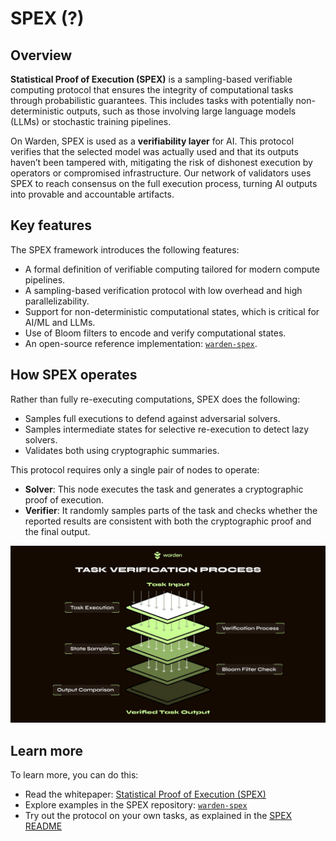 ﻿---
sidebar_position: 6
---

# SPEX (?)

## Overview

**Statistical Proof of Execution (SPEX)** is a sampling-based verifiable computing protocol that ensures the integrity of computational tasks through probabilistic guarantees. This includes tasks with potentially non-deterministic outputs, such as those involving large language models (LLMs) or stochastic training pipelines.

On Warden, SPEX is used as a **verifiability layer** for AI. This protocol verifies that the selected model was actually used and that its outputs haven’t been tampered with, mitigating the risk of dishonest execution by operators or compromised infrastructure. Our network of validators uses SPEX to reach consensus on the full execution process, turning AI outputs into provable and accountable artifacts.

## Key features

The SPEX framework introduces the following features:
- A formal definition of verifiable computing tailored for modern compute pipelines.
- A sampling-based verification protocol with low overhead and high parallelizability.
- Support for non-deterministic computational states, which is critical for AI/ML and LLMs.
- Use of Bloom filters to encode and verify computational states.
- An open-source reference implementation: [`warden-spex`](https://github.com/warden-protocol/warden-spex/tree/main).

## How SPEX operates

Rather than fully re-executing computations, SPEX does the following:

- Samples full executions to defend against adversarial solvers.
- Samples intermediate states for selective re-execution to detect lazy solvers.
- Validates both using cryptographic summaries.

This protocol requires only a single pair of nodes to operate:

- **Solver**: This node executes the task and generates a cryptographic proof of execution.
- **Verifier**: It randomly samples parts of the task and checks whether the reported results are consistent with both the cryptographic proof and the final output.

![How SPEX operates](../../static/img/spex.png)

## Learn more

To learn more, you can do this:

- Read the whitepaper: [Statistical Proof of Execution (SPEX)](https://arxiv.org/abs/2503.18899)
- Explore examples in the SPEX repository: [`warden-spex`](https://github.com/warden-protocol/warden-spex/tree/main)
- Try out the protocol on your own tasks, as explained in the [SPEX README](https://github.com/warden-protocol/warden-spex/tree/main)
